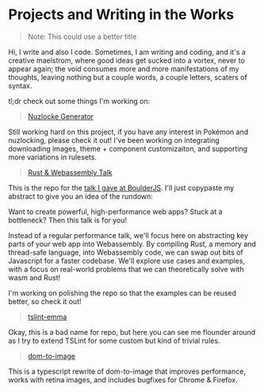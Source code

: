 # Projects and Writing in the Works

> Note: This could use a better title

Hi, I write and also I code. Sometimes, I am writing and coding, and it's a creative maelstrom, where good ideas get sucked into a vortex, never to appear again; the void consumes more and more manifestations of my thoughts, leaving nothing but a couple words, a couple letters, scaters of syntax.

tl;dr check out some things I'm working on:

> [Nuzlocke Generator](https://github.com/EmmaRamirez/nuzlocke-generator)

Still working hard on this project, if you have any interest in Pokémon and nuzlocking, please check it out! I've been working on integrating downloading images, theme + component customizaiton, and supporting more variations in rulesets.

> [Rust & Webassembly Talk](https://github.com/EmmaRamirez/rust-and-webassembly-talk)

This is the repo for the [talk I gave at BoulderJS](https://www.meetup.com/Boulder-JS/events/xmkdvmyxlbtb/). I'll just copypaste my abstract to give you an idea of the rundown:

Want to create powerful, high-performance web apps? Stuck at a bottleneck? Then this talk is for you!

Instead of a regular performance talk, we'll focus here on abstracting key parts of your web app into Webassembly. By compiling Rust, a memory and thread-safe language, into Webassembly code, we can swap out bits of Javascript for a faster codebase. We'll explore use cases and examples, with a focus on real-world problems that we can theoretically solve with wasm and Rust!

I'm working on polishing the repo so that the examples can be reused better, so check it out!

> [tslint-emma](https://github.com/EmmaRamirez/tslint-emma)

Okay, this is a bad name for repo, but here you can see me flounder around as I try to extend TSLint for some custom but kind of trivial rules.

> [dom-to-image](https://github.com/EmmaRamirez/dom-to-image)

This is a typescript rewrite of dom-to-image that improves performance, works with retina images, and includes bugfixes for Chrome & Firefox.